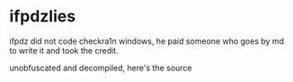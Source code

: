 # ifpdzlies
 ifpdz did not code checkra1n windows,
 he paid someone who goes by md to write it
 and took the credit.
 
unobfuscated and decompiled, here's the source
